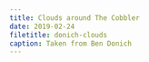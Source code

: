 ```yaml
---
title: Clouds around The Cobbler
date: 2019-02-24
filetitle: donich-clouds
caption: Taken from Ben Donich
---
```


